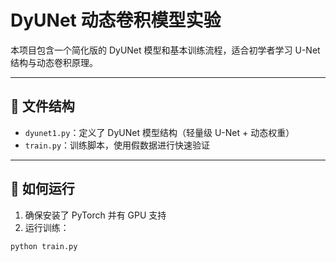 # DyUNet 动态卷积模型实验

本项目包含一个简化版的 DyUNet 模型和基本训练流程，适合初学者学习 U-Net 结构与动态卷积原理。

---

## 📁 文件结构

- `dyunet1.py`：定义了 DyUNet 模型结构（轻量级 U-Net + 动态权重）
- `train.py`：训练脚本，使用假数据进行快速验证

---

## 🚀 如何运行

1. 确保安装了 PyTorch 并有 GPU 支持
2. 运行训练：

```bash
python train.py
